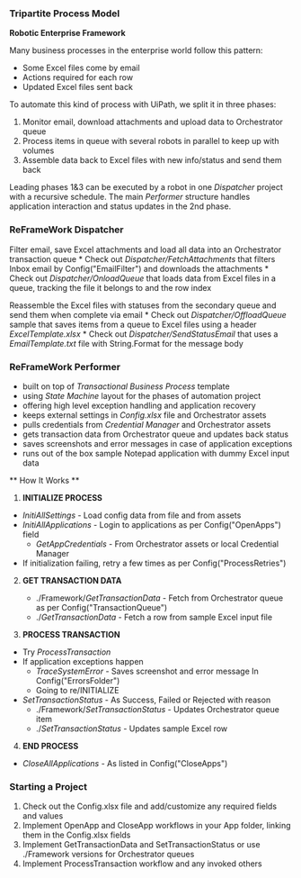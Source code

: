 ### Tripartite Process Model ###
**Robotic Enterprise Framework**

Many business processes in the enterprise world follow this pattern:

* Some Excel files come by email
* Actions required for each row
* Updated Excel files sent back

To automate this kind of process with UiPath, we split it in three phases:

1. Monitor email, download attachments and upload data to Orchestrator queue
2. Process items in queue with several robots in parallel to keep up with volumes
3. Assemble data back to Excel files with new info/status and send them back

Leading phases 1&3 can be executed by a robot in one *Dispatcher* project with a recursive schedule.
The main *Performer* structure handles application interaction and status updates in the 2nd phase.

### ReFrameWork Dispatcher ###

Filter email, save Excel attachments and load all data into an Orchestrator transaction queue
	* Check out *Dispatcher/FetchAttachments* that filters Inbox email by Config("EmailFilter") and downloads the attachments
    * Check out *Dispatcher/OnloadQueue* that loads data from Excel files in a queue, tracking the file it belongs to and the row index

Reassemble the Excel files with statuses from the secondary queue and send them when complete via email
    * Check out *Dispatcher/OffloadQueue* sample that saves items from a queue to Excel files using a header *ExcelTemplate.xlsx*
    * Check out *Dispatcher/SendStatusEmail* that uses a *EmailTemplate.txt* file with String.Format for the message body


### ReFrameWork Performer ###

* built on top of *Transactional Business Process* template
* using *State Machine* layout for the phases of automation project
* offering high level exception handling and application recovery
* keeps external settings in *Config.xlsx* file and Orchestrator assets
* pulls credentials from *Credential Manager* and Orchestrator assets
* gets transaction data from Orchestrator queue and updates back status
* saves screenshots and error messages in case of application exceptions
* runs out of the box sample Notepad application with dummy Excel input data

** How It Works **

1. **INITIALIZE PROCESS**
 + *InitiAllSettings* - Load config data from file and from assets
 + *InitiAllApplications* - Login to applications as per Config("OpenApps") field
   + *GetAppCredentials* - From Orchestrator assets or local Credential Manager
 + If initialization failing, retry a few times as per Config("ProcessRetries")

2. **GET TRANSACTION DATA**
   + ./Framework/*GetTransactionData* - Fetch from Orchestrator queue as per Config("TransactionQueue")
   + ./*GetTransactionData* - Fetch a row from sample Excel input file

3. **PROCESS TRANSACTION**
 + Try *ProcessTransaction*
 + If application exceptions happen
   + *TraceSystemError* - Saves screenshot and error message In Config("ErrorsFolder")
   + Going to re/INITIALIZE
 + *SetTransactionStatus* - As Success, Failed or Rejected with reason
   + ./Framework/*SetTransactionStatus* - Updates Orchestrator queue item
   + ./*SetTransactionStatus* - Updates sample Excel row

4. **END PROCESS**
 + *CloseAllApplications* - As listed in Config("CloseApps")


### Starting a Project ###

1. Check out the Config.xlsx file and add/customize any required fields and values
2. Implement OpenApp and CloseApp workflows in your App folder, linking them in the Config.xlsx fields
3. Implement GetTransactionData and SetTransactionStatus or use ./Framework versions for Orchestrator queues
4. Implement ProcessTransaction workflow and any invoked others
